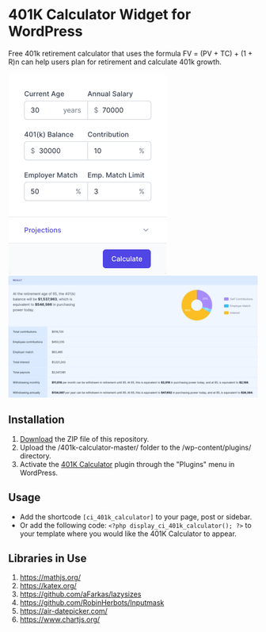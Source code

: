 # 401K Calculator Widget for WordPress

Free 401k retirement calculator that uses the formula FV = (PV + TC) + (1 + R)n can help users plan for retirement and calculate 401k growth.  

![401K Calculator Input Form](/assets/images/screenshot-1.png "401K Calculator Input Form")
![401K Calculator Calculation Results](/assets/images/screenshot-2.png "401K Calculator Calculation Results")

## Installation

1. [Download](https://github.com/pub-calculator-io/401k-calculator/archive/refs/heads/master.zip) the ZIP file of this repository.
2. Upload the /401k-calculator-master/ folder to the /wp-content/plugins/ directory.
3. Activate the [401K Calculator](https://www.calculator.io/401k-calculator/ "401K Calculator Homepage") plugin through the "Plugins" menu in WordPress.

## Usage
* Add the shortcode `[ci_401k_calculator]` to your page, post or sidebar.
* Or add the following code: `<?php display_ci_401k_calculator(); ?>` to your template where you would like the 401K Calculator to appear.

## Libraries in Use
1. https://mathjs.org/
2. https://katex.org/
3. https://github.com/aFarkas/lazysizes
4. https://github.com/RobinHerbots/Inputmask
5. https://air-datepicker.com/
6. https://www.chartjs.org/
